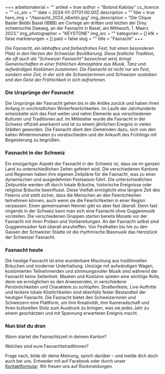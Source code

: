 +++
arbeitsmaterial = ""
artikel = true
author = "Botond Kalotay"
cc_licence = ""
cc_src = ""
date = 2024-01-31T01:00:00Z
description = ""
fdw = true
hero_img = "/fasnacht_2024_s8wtdn.jpg"
img_description = "Die Clique Basler Bebbi Basel (IBBB) am Cortege am dritten und letzten der Drey scheenschte Daeaeg, an der Fasnacht in Basel, am Mittwoch, 1. Maerz 2023."
img_photographer = "KEYSTONE"
img_src = ""
kategorien = []
kfk = false
markierungen = []
paid = false
slug = ""
title = "Fasnacht"
+++

_Die Fasnacht, ein lebhaftes und farbenfrohes Fest, hat einen besonderen Platz in den Herzen der Schweizer Bevölkerung. Diese festliche Tradition, die oft auch als "Schweizer Fasnacht" bezeichnet wird, bringt Gemeinschaften in einer fröhlichen Atmosphäre aus Musik, Tanz und aufwändigen Kostümen zusammen. Die Fasnacht ist nicht nur ein Fest, sondern eine Zeit, in der sich die Schweizerinnen und Schweizer austoben und den Geist der Fröhlichkeit in sich aufnehmen._

### Die Ursprünge der Fasnacht

Die Ursprünge der Fasnacht gehen bis in die Antike zurück und haben ihren Anfang in vorchristlichen Winterfeierlichkeiten. Im Laufe der Jahrhunderte entwickelte sich das Fest weiter und nahm Elemente aus verschiedenen Kulturen und Traditionen auf. Im Mittelalter wurde die Fasnacht in der Schweiz offiziell anerkannt und ist zu einem jährlichen Ereignis in vielen Städten geworden. Die Fasnacht dient den Gemeinden dazu, sich von den kalten Wintermonaten zu verabschieden und die Ankunft des Frühlings mit Begeisterung zu begrüßen.

### Fasnacht in der Schweiz

Ein einzigartiger Aspekt der Fasnacht in der Schweiz ist, dass sie im ganzen Land zu unterschiedlichen Zeiten gefeiert wird. Die verschiedenen Kantone und Regionen haben ihre eigenen Zeitpläne für die Fasnacht, was zu einer dynamischen und ausgedehnten Festsaison führt. Die unterschiedlichen Zeitpunkte werden oft durch lokale Bräuche, historische Ereignisse oder religiöse Bräuche beeinflusst. Diese Vielfalt ermöglicht eine längere Zeit des Feierns und stellt sicher, dass die Menschen an den Feierlichkeiten teilnehmen können, auch wenn sie die Feierlichkeiten in einer Region verpassen. Einen gemeinsamen Nenner gibt es aber fast überall. Denn fast nirgends in der Schweiz kann man sich eine Fasnacht ohne Guggenmusik vorstellen. Die verschiedenen Gruppen starten bereits Monate vor der Fasnacht mit ihren Proben und Vorbereitungen. An der Fasnacht selbst sind Guggenmusiker fast überall anzutreffen. Von Festhallen bis hin zu den Gassen der Schweizer Städte ist die rhythmische Blasmusik das Herzstück der Schweizer Fasnacht.

### Fasnacht heute

Die heutige Fasnacht ist eine wunderbare Mischung aus traditionellen Bräuchen und moderner Unterhaltung. Umzüge mit aufwändigen Wagen, kostümierten Teilnehmenden und stimmungsvoller Musik sind während der Fasnacht keine Seltenheit. Masken und Kostüme spielen eine wichtige Rolle, denn sie ermöglichen es den Anwesenden, in verschiedene Persönlichkeiten und Charaktere zu schlüpfen. Straßenfeste, Live-Auftritte und leckere lokale Köstlichkeiten sind ebenfalls fester Bestandteil der heutigen Fasnacht. Die Fasnacht bietet den Schweizerinnen und Schweizern eine Plattform, um ihre Kreativität, ihre Kameradschaft und ihren kulturellen Stolz zum Ausdruck zu bringen, was sie jedes Jahr zu einem geschätzten und mit Spannung erwarteten Ereignis macht.

### Nun bist du dran

Wann startet die Fasnachtszeit in deinem Kanton?

Welches sind eure Fasnachtstraditionen?

Frage nach, bilde dir deine Meinung, sprich darüber – und melde dich doch auch bei uns. Entweder mit auf Facebook oder durch unser [Kontaktformular](https://www.chinderzytig.ch/kontakt/). Wir freuen uns auf Rückmeldungen.

